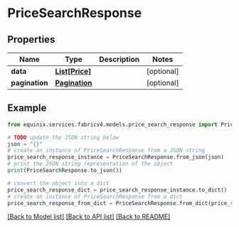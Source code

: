 # PriceSearchResponse


## Properties

Name | Type | Description | Notes
------------ | ------------- | ------------- | -------------
**data** | [**List[Price]**](Price.md) |  | [optional] 
**pagination** | [**Pagination**](Pagination.md) |  | [optional] 

## Example

```python
from equinix.services.fabricv4.models.price_search_response import PriceSearchResponse

# TODO update the JSON string below
json = "{}"
# create an instance of PriceSearchResponse from a JSON string
price_search_response_instance = PriceSearchResponse.from_json(json)
# print the JSON string representation of the object
print(PriceSearchResponse.to_json())

# convert the object into a dict
price_search_response_dict = price_search_response_instance.to_dict()
# create an instance of PriceSearchResponse from a dict
price_search_response_from_dict = PriceSearchResponse.from_dict(price_search_response_dict)
```
[[Back to Model list]](../README.md#documentation-for-models) [[Back to API list]](../README.md#documentation-for-api-endpoints) [[Back to README]](../README.md)



